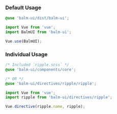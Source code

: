 ### Default Usage

```scss
@use 'balm-ui/dist/balm-ui';
```

```js
import Vue from 'vue';
import BalmUI from 'balm-ui';

Vue.use(BalmUI);
```

### Individual Usage

```scss
/* Included `ripple.scss` */
@use 'balm-ui/components/core';

/* OR */
@use 'balm-ui/directives/ripple/ripple';
```

```js
import Vue from 'vue';
import ripple from 'balm-ui/directives/ripple';

Vue.directive(ripple.name, ripple);
```
